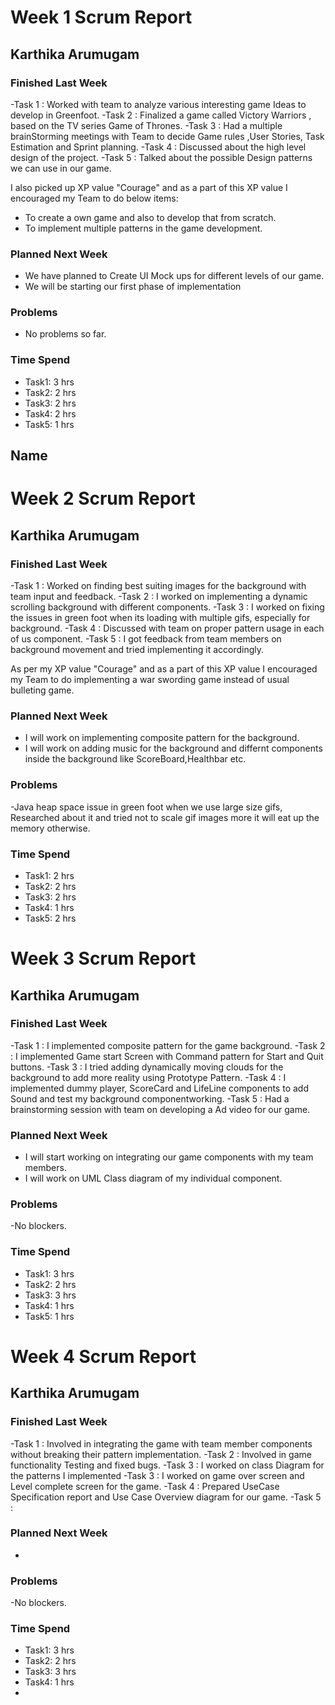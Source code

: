 # Week 1 Scrum Report 

## Karthika Arumugam

### Finished Last Week 

-Task 1 : Worked with team to analyze various interesting game Ideas to develop in Greenfoot.
-Task 2 : Finalized a game called Victory Warriors , based on the TV series Game of Thrones.
-Task 3 : Had a multiple brainStorming meetings with Team to decide Game rules ,User Stories, Task Estimation and Sprint planning.
-Task 4 : Discussed about the high level design of the project.
-Task 5 : Talked about the possible Design patterns we can use in our game.

I also picked up XP value "Courage" and as a part of this XP value I encouraged my Team to do below items:

* To create a own game and also to develop that from scratch.
* To implement multiple patterns in the game development.

### Planned Next Week 
- We have planned to Create UI Mock ups for different levels of our game.
- We will be starting our first phase of implementation

### Problems

- No problems so far.

### Time Spend

- Task1: 3 hrs
- Task2: 2 hrs
- Task3: 2 hrs
- Task4: 2 hrs
- Task5: 1 hrs

## Name


# Week 2 Scrum Report 

## Karthika Arumugam

### Finished Last Week 

-Task 1 : Worked on finding best suiting images for the background with team input and feedback.
-Task 2 : I worked on implementing  a dynamic scrolling background with different components.
-Task 3 : I worked on fixing the issues in green foot when its loading with multiple gifs, especially for background.
-Task 4 : Discussed with team on proper pattern usage in each of us  component.
-Task 5 : I got feedback from team members on background movement and tried implementing it accordingly.


As per my XP value "Courage" and as a part of this XP value I encouraged my Team to do implementing a war swording game instead of usual bulleting game.


### Planned Next Week 
- I will work on implementing composite pattern for the background.
- I will work on adding music for the background and differnt components inside the background like ScoreBoard,Healthbar etc.
### Problems

-Java heap space issue in green foot when we use large size gifs, Researched about it and tried not to scale gif images more it will eat up the memory otherwise.


### Time Spend

- Task1: 2 hrs
- Task2: 2 hrs
- Task3: 2 hrs
- Task4: 1 hrs
- Task5: 2 hrs


# Week 3 Scrum Report 

## Karthika Arumugam


### Finished Last Week 

-Task 1 : I implemented composite pattern for the game background.
-Task 2 : I implemented Game start Screen with Command pattern for Start and Quit buttons.
-Task 3 : I tried adding dynamically moving clouds for the background to add more reality using Prototype Pattern.
-Task 4 : I implemented dummy player, ScoreCard and LifeLine components to add Sound and test my background componentworking.
-Task 5 : Had a brainstorming session with team on developing a Ad video for our game.


### Planned Next Week 
- I will start working on integrating our game components with my team members. 
- I will work on UML Class diagram of my individual component.
### Problems

-No blockers.


### Time Spend

- Task1: 3 hrs
- Task2: 2 hrs
- Task3: 3 hrs
- Task4: 1 hrs
- Task5: 1 hrs

# Week 4 Scrum Report 

## Karthika Arumugam


### Finished Last Week 

-Task 1 : Involved in integrating the game with team member components without breaking  their pattern implementation.
-Task 2 : Involved in game functionality Testing and fixed bugs.
-Task 3 : I worked on class Diagram for the patterns I implemented 
-Task 3 : I worked on game over screen and Level complete screen for the game.
-Task 4 : Prepared UseCase Specification report and Use Case Overview diagram for our game.
-Task 5 : 

### Planned Next Week 
- 
### Problems

-No blockers.


### Time Spend

- Task1: 3 hrs
- Task2: 2 hrs
- Task3: 3 hrs
- Task4: 1 hrs
- 
